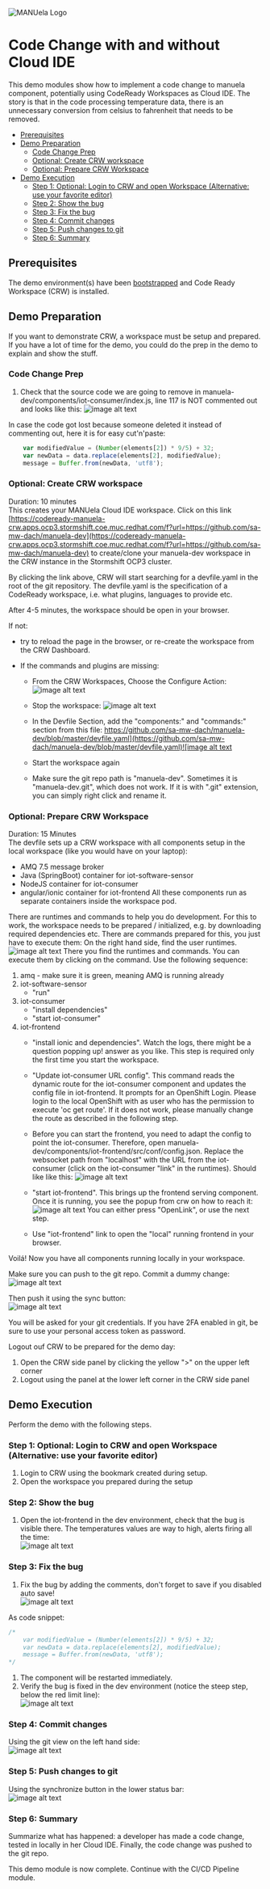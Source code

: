 ![MANUela Logo](./images/logo.png)

# Code Change with and without Cloud IDE <!-- omit in toc -->
This demo modules show how to implement a code change to manuela component, potentially using CodeReady Workspaces as Cloud IDE.
The story is that in the code processing temperature data, there is an unnecessary  conversion from celsius to fahrenheit that needs to be removed.

- [Prerequisites](#prerequisites)
- [Demo Preparation](#demo-preparation)
  - [Code Change Prep](#code-change-prep)
  - [Optional: Create CRW workspace](#optional-create-crw-workspace)
  - [Optional: Prepare CRW Workspace](#optional-prepare-crw-workspace)
- [Demo Execution](#demo-execution)
  - [Step 1: Optional: Login to CRW and open Workspace (Alternative: use your favorite editor)](#step-1-optional-login-to-crw-and-open-workspace-alternative-use-your-favorite-editor)
  - [Step 2: Show the bug](#step-2-show-the-bug)
  - [Step 3: Fix the bug](#step-3-fix-the-bug)
  - [Step 4: Commit changes](#step-4-commit-changes)
  - [Step 5: Push changes to git](#step-5-push-changes-to-git)
  - [Step 6: Summary](#step-6-summary)

## Prerequisites

The demo environment(s) have been [bootstrapped](BOOTSTRAP.md) and Code Ready Workspace (CRW) is installed.

## Demo Preparation

If you want to demonstrate CRW, a workspace must be setup and prepared. If you have a lot of time for the demo, you could do the prep in the demo to explain and show the stuff.

### Code Change Prep

1. Check that the source code we are going to remove in manuela-dev/components/iot-consumer/index.js, line 117  is NOT commented out and looks like this:
![image alt text](images/crw_4.png)

In case the code got lost because someone deleted it instead of commenting out, here it is for easy cut'n'paste:

```javascript
    var modifiedValue = (Number(elements[2]) * 9/5) + 32;
    var newData = data.replace(elements[2], modifiedValue);
    message = Buffer.from(newData, 'utf8');
```



### Optional: Create CRW workspace 
Duration: 10 minutes  
This creates your MANUela Cloud IDE workspace.
Click on this link [https://codeready-manuela-crw.apps.ocp3.stormshift.coe.muc.redhat.com/f?url=https://github.com/sa-mw-dach/manuela-dev](https://codeready-manuela-crw.apps.ocp3.stormshift.coe.muc.redhat.com/f?url=https://github.com/sa-mw-dach/manuela-dev) to create/clone your manuela-dev workspace in the CRW instance in the Stormshift OCP3 cluster.

By clicking the link above, CRW will start searching for a devfile.yaml in the root of the git repository. The devfile.yaml is the specification of a CodeReady workspace, i.e. what plugins, languages to provide etc.

After 4-5 minutes, the workspace should be open in your browser.

If not:
*  try to reload the page in the browser, or re-create the workspace from the CRW Dashboard.

* If the commands and plugins are missing:
    * From the CRW Workspaces, Choose the Configure Action: ![image alt text](images/image_2.png)

    * Stop the workspace: ![image alt text](images/image_3.png)

    * In the Devfile Section, add the "components:" and "commands:" section from this file: [https://github.com/sa-mw-dach/manuela-dev/blob/master/devfile.yaml](https://github.com/sa-mw-dach/manuela-dev/blob/master/devfile.yaml)![image alt text](images/image_4.png)

    * Start the workspace again

    * Make sure the git repo path is "manuela-dev". Sometimes it is "manuela-dev.git", which does not work. If it is with ".git" extension, you can simply right click and rename it.

### Optional: Prepare CRW Workspace 
Duration: 15 Minutes  
The devfile sets up a CRW workspace with all components setup in the local workspace (like you would have on your laptop):
* AMQ 7.5 message broker
* Java (SpringBoot) container for iot-software-sensor
* NodeJS container for iot-consumer
* angular/ionic container for iot-frontend
All these components run as separate containers inside the workspace pod.

There are runtimes and commands to help you do development.
For this to work, the workspace needs to be prepared / initialized, e.g. by downloading required dependencies etc.
There are commands prepared for this, you just have to execute them:
On the right hand side, find the user runtimes.
![image alt text](images/crw_1.png)
There you find the runtimes and commands. You can execute them by clicking on the command. Use the following sequence:
1. amq - make sure it is green, meaning AMQ is running already
2. iot-software-sensor
    * "run"
3. iot-consumer
    * "install dependencies"
    * "start iot-consumer" 
4. iot-frontend
    * "install ionic and dependencies". Watch the logs, there might be a question popping up! answer as you like. This step is required only the first time you start the workspace.
    * "Update iot-consumer URL config". This command reads the dynamic route for the iot-consumer component and updates the config file in iot-frontend. It prompts for an OpenShift Login. Please login to the local OpenShift with as user who has the permission to execute 'oc get route'. If it does not work, please manually change the route as described in the following step.  
    * Before you can start the frontend, you need to adapt the config to point the iot-consumer. Therefore, open manuela-dev/components/iot-frontend/src/conf/config.json. Replace the websocket path from "localhost" with the URL from the iot-consumer (click on the iot-consumer "link" in the runtimes). Should like like this: ![image alt text](images/crw_3.png)

    * "start iot-frontend". This brings up the frontend serving component. Once it is running, you see the popup from crw on how to reach it: ![image alt text](images/crw_2.png)
    You can either press "OpenLink", or use the next step.
    * Use "iot-frontend" link to open the "local" running frontend in your browser.

Voilá! Now you have all components running locally in your workspace.

Make sure you can push to the git repo. Commit a dummy change:  
![image alt text](images/crw_8.png)

Then push it using the sync button:  
![image alt text](images/crw_9.png)

You will be asked for your git credentials. If you have 2FA enabled in git, be sure to use your personal access token as password.

Logout ouf CRW to be prepared for the demo day:
1. Open the CRW side panel by clicking the yellow ">" on the upper left corner
1. Logout using the panel at the lower left corner in the CRW side panel


## Demo Execution
Perform the demo with the following steps.

### Step 1: Optional: Login to CRW and open Workspace (Alternative: use your favorite editor)
1. Login to CRW using the bookmark created during setup.
1. Open the workspace you prepared during the setup

### Step 2: Show the bug
1. Open the iot-frontend in the dev environment, check that the bug is visible there. The temperatures values are way to high, alerts firing all the time:  
![image alt text](images/crw_5.png)

### Step 3: Fix the bug
1. Fix the bug by adding the comments, don't forget to save if you disabled auto save!  
![image alt text](images/crw_6.png)

As code snippet:
```javascript
/*
    var modifiedValue = (Number(elements[2]) * 9/5) + 32;
    var newData = data.replace(elements[2], modifiedValue);
    message = Buffer.from(newData, 'utf8');
*/
```


1. The component will be restarted immediately.
1. Verify the bug is fixed in the dev environment (notice the steep step, below the red limit line):  
![image alt text](images/crw_7.png)

### Step 4: Commit changes
Using the git view on the left hand side:  
![image alt text](images/crw_8.png)

### Step 5: Push changes to git
Using the synchronize button in the lower status bar:  
![image alt text](images/crw_9.png)

### Step 6: Summary

Summarize what has happened: a developer has made a code change, tested in locally in her Cloud IDE. Finally, the code change was pushed to the git repo.

This demo module is now complete. Continue with the CI/CD Pipeline module.

